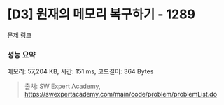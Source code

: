 # [D3] 원재의 메모리 복구하기 - 1289 

[문제 링크](https://swexpertacademy.com/main/code/problem/problemDetail.do?contestProbId=AV19AcoKI9sCFAZN) 

### 성능 요약

메모리: 57,204 KB, 시간: 151 ms, 코드길이: 364 Bytes



> 출처: SW Expert Academy, https://swexpertacademy.com/main/code/problem/problemList.do